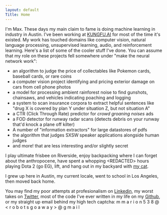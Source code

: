 ```yaml
---
layout: default
Title: Home
---
```

I'm Max. These days my main claim to fame is doing machine learning in industry in Austin. I've been working at [KUNGFU.AI](https://kungfu.ai) for most of the time it's existed. My work has touched domains like computer vision, natural language processing, unsupervised learning, audio, and reinforcement learning. Here's a list of some of the cooler stuff I've done. You can assume that my role on these projects fell somewhere under "make the neural network work":

* an algorithm to judge the price of collectables like Pokemon cards, baseball cards, or rare coins
* a computer vision project identifying and pricing exterior damage on cars from cell phone photos
* a model for processing ambient rainforest noise to find gunshots, chainsaws, and vehicles indicating poaching and logging
* a system to scan insurance corpora to extract helpful sentences like "drug X is covered by plan Y under situation Z, but not situation A"
* a CTR (Click Through Rate) predictor for *crowd groaning noises* ads
* a FOD detector for runway radar scans (detects debris on your runway that'd knock a plane off kilter)
* A number of "information extractors" for large datastores of pdfs 
* the algorithm that judges SXSW speaker applications alongside human judges
* and more! that are less interesting and/or slightly secret

I play ultimate frisbee on Riverside, enjoy backpacking where I can forget about the anthropocene, have spent a whopping \<REDACTED> hours playing Dota 2 (go EG), lift, and hang out in my backyard with [my cat](../cat).

I grew up here in Austin, my current locale, went to school in Los Angeles, then moved back home. 

You may find my poor attempts at profesionalism on [Linkedin](https://www.linkedin.com/in/max-marion/), my worst takes on [Twitter](https://twitter.com/maxisawesome538), most of the code I've ever written in my life on my [Github](https://github.com/maxisawesome), or my straight up email behind my high tech captcha: m m a r i o n 5 3 8 @ < r o b o t s  g o  a w a y > @ g m a i l 

<!--  

The following code lets u page through post. 
Not working - it doesnt seem to load the posts right.
dont know how to get the posts that use layout: posts to be listed to be found here

The writing above I borrowed from the "about" page and then delisted the about page 

<div class="posts">
  {% for post in paginator.posts %}
  <div class="post">
    <h1 class="post-title">
      <a href="{{ post.url }}">
        {{ post.title }}
      </a>
    </h1>

    <span class="post-date">{{ post.date | date_to_string }}</span>

    {{ post.content }}
  </div>
  {% endfor %}
</div>

<div class="pagination">
  {% if paginator.next_page %}
    <a class="pagination-item older" href="{{ site.baseurl }}page{{paginator.next_page}}">Older</a>
  {% else %}
    <span class="pagination-item older">Older</span>
  {% endif %}
  {% if paginator.previous_page %}
    {% if paginator.page == 2 %}
      <a class="pagination-item newer" href="{{ site.baseurl }}">Newer</a>
    {% else %}
      <a class="pagination-item newer" href="{{ site.baseurl }}page{{paginator.previous_page}}">Newer</a>
    {% endif %}
  {% else %}
    <span class="pagination-item newer">Newer</span>
  {% endif %}
</div> -->